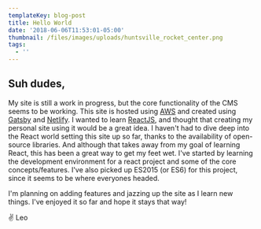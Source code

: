 ```yaml
---
templateKey: blog-post
title: Hello World
date: '2018-06-06T11:53:01-05:00'
thumbnail: /files/images/uploads/huntsville_rocket_center.png
tags:
  - ''
---
```

## Suh dudes,

My site is still a work in progress, but the core functionality of the CMS seems to be working. This site is hosted using [AWS](https://aws.amazon.com/) and created using [Gatsby](https://www.gatsbyjs.org/) and [Netlify](https://www.netlifycms.org/). I wanted to learn [ReactJS](https://reactjs.org/docs/hello-world.html), and thought that creating my personal site using it would be a great idea. I haven't had to dive deep into the React world setting this site up so far, thanks to the availability of open-source libraries. And although that takes away from my goal of learning React, this has been a great way to get my feet wet. I've started by learning the development environment for a react project and some of the core concepts/features. I've also picked up ES2015 (or ES6) for this project, since it seems to be where everyones headed. 

I'm planning on adding features and jazzing up the site as I learn new things. I've enjoyed it so far and hope it stays that way!

✌️
Leo
